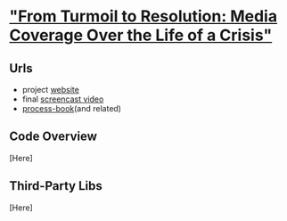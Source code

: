 # ["From Turmoil to Resolution: Media Coverage Over the Life of a Crisis"](http://crisiscoverage.info "Crisis Coverage")

## Urls
* project [website](http://crisiscoverage.info)
* final [screencast video](http://crisiscoverage.info/screencast.php)
* [process-book](http://crisiscoverage.info/process-book.php)(and related)

## Code Overview
[Here]

## Third-Party Libs
[Here]

